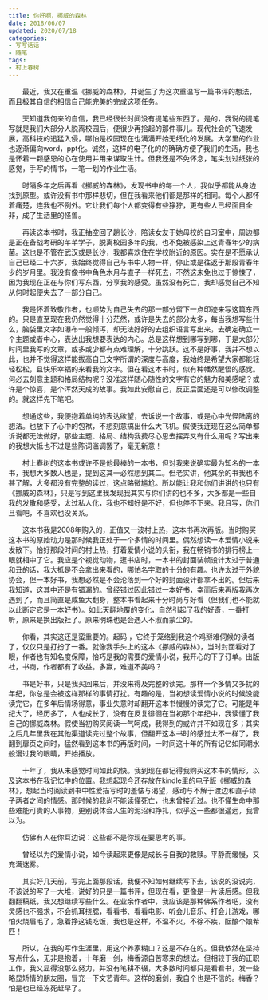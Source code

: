 ```yaml
---
title: 你好啊，挪威的森林
date: 2018/06/07
updated: 2020/07/18
categories:
- 写写话话
- 随笔
tags:
- 村上春树
---
```


　　最近，我又在重温《挪威的森林》，并诞生了为这次重温写一篇书评的想法，而且极其自信的相信自己能完美的完成这项任务。

　　天知道我何来的自信，我已经很长时间没有提笔些东西了。是的，我说的提笔写就是我们大部分人脱离校园后，便很少再拾起的那件事儿。现代社会的飞速发展，高科技的迅猛入侵，哪怕是校园现在也满满开始无纸化的发展。大学里的作业也逐渐偏向word，ppt化。诚然，这样的电子化的的确确方便了我们的生活，我也是怀着一颗感恩的心在使用并用来谋取生计。但我还是不免怀念，笔尖划过纸张的感觉，手写的情书，一笔一划的作业生活。

　　时隔多年之后再看《挪威的森林》，发现书中的每一个人，我似乎都能从身边找到原型。或许没有书中那样悲切，但在我看来他们都是那样的相同。每个人都怀着痛楚，连我也不例外。它让我们每个人都变得有些狰狞，更有些人已经面目全非，成了生活里的怪兽。

　　再读这本书时，我正抽空回了趟长沙，陪读女友于她母校的自习室中，周边都是正在备战考研的芊芊学子，脱离校园多年的我，也不免被感染上这青春年少的病菌。这也是不管在武汉或是长沙，我都喜欢住在学校附近的原因。实在是不愿承认自己已经二十六岁，我始终觉得自己与书中人物一样，停止或是往返于那段青春年少的岁月里。我没有像书中角色木月与直子一样死去，不然这未免也过于惊悚了，因为我现在正在与你们写东西，分享我的感受。虽然没有死亡，我却感觉自己不知从何时起便失去了一部分自己。

　　我是怀着致敬作者，也顺势为自己失去的那一部分留下一点印迹来写这篇东西的。只是直至现在我仍然觉得十分茫然，或许是失去的部分太多，每当我想写些什么，脑袋里文字如瀑布一般倾泻，却无法好好的去组织语言写出来，去确定确立一个主题或者中心，表达出我想要表达的内心。总是这样想到哪写到哪，于是大部分时间里我写的文章，或多或少都有点难理解，十分跳跃。这不是好事，我并不想以此，也并不觉得这样能拔高自己文字所谓的深度与高度，我始终是希望大家都能轻轻松松，且快乐幸福的来看我的文字。但在看这本书时，似有种幡然醒悟的感觉。何必去刻意主题和格局结构呢？没准这样随心随性的文字有它的魅力和美感呢？或许是个惊喜，是个浑然天成的故事。我如此安慰自己，反正后面还是可以修改调整的。就这样先下笔吧。

　　想通这些，我便抱着单纯的表达欲望，去诉说一个故事，或是心中光怪陆离的想法。也放下了心中的包袱，不想刻意搞出什么大飞机。假使我连现在这么简单都诉说都无法做好，那些主题、格局、结构我费尽心思去摆弄又有什么用呢？写出来的我想大抵也不过是些陈词滥调罢了，毫无新意！

　　村上春树的这本书或许不是他最棒的一本书，但对我来说确实最为知名的一本书，我想大多数人也是，提到这其一必然想到其二。但老实讲，他其余的书我也不甚了解，大多都没有完整的读过，这点略微尴尬。所以能让我和你们讲讲的也只有《挪威的森林》，只是写到这里我发现我其实与你们讲的也不多，大多都是一些自我的发散和感受，太过私人化，我也不知好是不好，但也停不下来。我且写，你们且看吧，不喜欢也没关系。

　　这本书我是2008年购入的，正值又一波村上热，这本书再次再版。当时购买这本书的原始动力是那时候我正处于一个多情的时间里。偶然想读一本爱情小说来发散下。恰好那段时间的村上热，打着爱情小说的头衔，我在畅销书的排行榜上一眼就相中了它。我应是个视觉动物，逛书店时，一本书的封面装帧设计太过于普通和丑的话，我大抵是不会拿出来看的，哪怕名字取的十分的有趣。也许太过于外貌协会，但一本好书，我想必然是不会沦落到一个好的封面设计都拿不出的。但后来我知道，这其中还是有错漏的。曾经错过因此错过一本好书，幸而后来再版我再次遇到了，而且简直是咸鱼大翻身，整本书看起来十分时尚与好看（但我们也不能就以此断定它是一本好书）。如此天翻地覆的变化，自然引起了我的好奇，一番打听，原来是换出版社了。原来明珠也是会遇人不淑而蒙尘的。

　　你看，其实这还是蛮重要的。起码 ，它终于笼络到我这个鸡掰难伺候的读者了，仅仅只是打扮了一番。就像我手头上的这本《挪威的森林》，当时封面看对了眼，作者也有知名度保障，恰巧是我的需要的爱情小说，我开心的下了订单。出版社，书商，作者都有了收益。多赢，难道不美吗？

　　书是好书，只是我买回来后，并没来得及完整的读完。那样一个多情又多扰的年纪，你总是会被这样那样的事情打扰。有趣的是，当初想读爱情小说的时候没能读完它，在多年后情场得意，事业失意时却翻开这本书慢慢的读完了它。可能是年纪大了，经历多了，人也成长了，没有在反复徘徊在当初那个年纪中，我读懂了我自己的挪威森林。假使当初购买阅读一气呵成，我得到的或许并不如现在多；其实之后几年里我在其他渠道读完过整个故事，但翻开这本书时的感觉太不一样了，我翻到扉页之间时，猛然看到这本书的再版时间，一时间这十年的所有记忆如同潮水般漫过我的眼睛，开始播放。

　　十年了，我从未感觉时间如此的快。我到现在都记得我购买这本书的情形，以及这本书在我记忆中的位置。我想起现今还存放在kindle里的电子版《挪威的森林》，想起当时阅读到书中性爱描写时的羞怯与渴望，感动与不解于渡边和直子绿子两者之间的情感。那时候的我尚不能读懂死亡，也未曾接近过。也不懂生命中那些难能可贵的人事物，更别说体会人生的泥沼和挣扎，似乎这一些都很遥远，我曾以为。

　　仿佛有人在你耳边说：这些都不是你现在要思考的事。

　　曾经以为的爱情小说，如今读起来更像是成长与自我的救赎。平静而缓慢，又充满迷雾。 

　　其实好几天前，写完上面那段话，我便不知如何继续写下去，该说的没说完，不该说的写了一大堆，说好的只是一篇书评，但现在看，更像是一片读后感。但我翻翻稿纸，我又想继续写些什么。在业余作者中，我应该是那种佛系作者吧，没有灵感也不强求，不会抓耳挠腮，看看书、看看电影、听会儿音乐、打会儿游戏，哪怕火烧眉毛了，急着挣这钱吃饭，我也是这样，不温不火，不徐不疾，酝酿个娘希匹！

　　所以，在我的写作生涯里，用这个养家糊口？这是不存在的。但我依然在坚持写点什么，无非是抱着，十年磨一剑，梅香源自苦寒来的想法。但相较于我的正职工作，我又显得没那么努力，并没有笔耕不辍，大多数时间都只是看看书，发一些略显矫情的朋友圈，冒充一下文艺青年。这样的磨剑，我自个也是不信的。梅香？怕是也已经冻死赶早了。